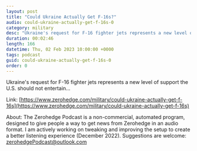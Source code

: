 ```yaml
---
layout: post
title: "Could Ukraine Actually Get F-16s?"
audio: could-ukraine-actually-get-f-16s-0
category: military
desc: "Ukraine's request for F-16 fighter jets represents a new level of support the U.S. should not entertain..."
duration: 00:02:46
length: 166
datetime: Thu, 02 Feb 2023 10:00:00 +0000
tags: podcast
guid: could-ukraine-actually-get-f-16s-0
order: 0
---
```

Ukraine's request for F-16 fighter jets represents a new level of support the U.S. should not entertain...

Link: [https://www.zerohedge.com/military/could-ukraine-actually-get-f-16s](https://www.zerohedge.com/military/could-ukraine-actually-get-f-16s)

About: The Zerohedge Podcast is a non-commercial, automated program, designed to give people a way to get news from Zerohedge in an audio format.  I am actively working on tweaking and improving the setup to create a better listening experience (December 2022).  Suggestions are welcome: [zerohedgePodcast@outlook.com](mailto:zerohedgePodcast@outlook.com)